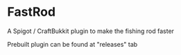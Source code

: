 # FastRod
A Spigot / CraftBukkit plugin to make the fishing rod faster

Prebuilt plugin can be found at "releases" tab
